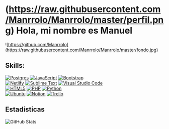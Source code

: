 # (https://raw.githubusercontent.com/Manrrolo/Manrrolo/master/perfil.png) Hola, mi nombre es Manuel

![https://github.com/Manrrolo](https://raw.githubusercontent.com/Manrrolo/Manrrolo/master/fondo.jpg)

## Skills:

[![Postgres](https://img.shields.io/badge/postgres-%23316192.svg?style=for-the-badge&logo=postgresql&logoColor=white)]()
[![JavaScript](https://img.shields.io/badge/JavaScript-F7DF1E?style=for-the-badge&logo=javascript&logoColor=white&labelColor=101010)]()
[![Bootstrap](https://img.shields.io/badge/bootstrap-%23563D7C.svg?style=for-the-badge&logo=bootstrap&logoColor=white)]()
</br>
[![Netlify](https://img.shields.io/badge/netlify-%23000000.svg?style=for-the-badge&logo=netlify&logoColor=#00C7B7)]()
[![Sublime Text](https://img.shields.io/badge/sublime_text-%23575757.svg?style=for-the-badge&logo=sublime-text&logoColor=important)]()
[![Visual Studio Code](https://img.shields.io/badge/Visual%20Studio%20Code-0078d7.svg?style=for-the-badge&logo=visual-studio-code&logoColor=white)]()
</br>
[![HTML5](https://img.shields.io/badge/html5-%23E34F26.svg?style=for-the-badge&logo=html5&logoColor=white)]()
[![PHP](https://img.shields.io/badge/php-%23777BB4.svg?style=for-the-badge&logo=php&logoColor=white)]()
[![Python](https://img.shields.io/badge/python-3670A0?style=for-the-badge&logo=python&logoColor=ffdd54)]()
</br>
[![Ubuntu](https://img.shields.io/badge/Ubuntu-E95420?style=for-the-badge&logo=ubuntu&logoColor=white)]()
[![Notion](https://img.shields.io/badge/Notion-%23000000.svg?style=for-the-badge&logo=notion&logoColor=white)]()
[![Trello](https://img.shields.io/badge/Trello-%23026AA7.svg?style=for-the-badge&logo=Trello&logoColor=white)]()
</br>

## Estadísticas

![GitHub Stats](https://github-readme-stats.vercel.app/api?username=Manrrolo&theme=radical)
